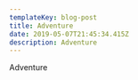 ```yaml
---
templateKey: blog-post
title: Adventure
date: 2019-05-07T21:45:34.415Z
description: Adventure
---
```

Adventure
